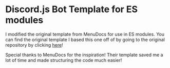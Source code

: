 # Discord.js Bot Template for ES modules

I modified the original template from MenuDocs for use in ES modules. You can find the original template I based this one off of by going to the original repository by clicking [here](https://github.com/MenuDocs/discord.js-template)!

Special thanks to MenuDocs for the inspiration! Their template saved me a lot of time and made structuring the code much easier!
